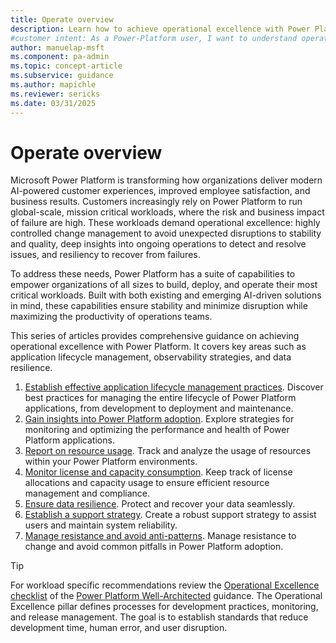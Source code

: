 ```yaml
---
title: Operate overview
description: Learn how to achieve operational excellence with Power Platform by following best practices for lifecycle management, observability, and data resilience.
#customer intent: As a Power-Platform user, I want to understand operational best practices for Power Platform so that I can ensure stability and minimize disruptions.
author: manuelap-msft
ms.component: pa-admin
ms.topic: concept-article
ms.subservice: guidance
ms.author: mapichle
ms.reviewer: sericks
ms.date: 03/31/2025
---
```


# Operate overview

Microsoft Power Platform is transforming how organizations deliver modern AI-powered customer experiences, improved employee satisfaction, and business results. Customers increasingly rely on Power Platform to run global-scale, mission critical workloads, where the risk and business impact of failure are high. These workloads demand operational excellence: highly controlled change management to avoid unexpected disruptions to stability and quality, deep insights into ongoing operations to detect and resolve issues, and resiliency to recover from failures.

To address these needs, Power Platform has a suite of capabilities to empower organizations of all sizes to build, deploy, and operate their most critical workloads. Built with both existing and emerging AI-driven solutions in mind, these capabilities ensure stability and minimize disruption while maximizing the productivity of operations teams.

This series of articles provides comprehensive guidance on achieving operational excellence with Power Platform. It covers key areas such as application lifecycle management, observability strategies, and data resilience.

1. [Establish effective application lifecycle management practices](alm.md). Discover best practices for managing the entire lifecycle of Power Platform applications, from development to deployment and maintenance.
1. [Gain insights into Power Platform adoption](observability.md). Explore strategies for monitoring and optimizing the performance and health of Power Platform applications.
1. [Report on resource usage](resource-usage.md). Track and analyze the usage of resources within your Power Platform environments.
1. [Monitor license and capacity consumption](cds-usage.md). Keep track of license allocations and capacity usage to ensure efficient resource management and compliance.
1. [Ensure data resilience](data-resilience.md). Protect and recover your data seamlessly.
1. [Establish a support strategy](support-strategy.md). Create a robust support strategy to assist users and maintain system reliability.
1. [Manage resistance and avoid anti-patterns](manage-resistence.md). Manage resistance to change and avoid common pitfalls in Power Platform adoption.

> [!TIP]
> For workload specific recommendations review the [Operational Excellence checklist](/power-platform/well-architected/operational-excellence/checklist) of the [Power Platform Well-Architected](/power-platform/well-architected/) guidance. The Operational Excellence pillar defines processes for development practices, monitoring, and release management. The goal is to establish standards that reduce development time, human error, and user disruption.
